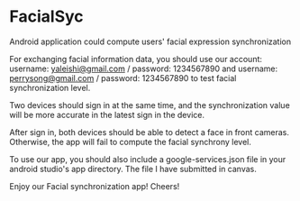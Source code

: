 # FacialSyc
Android application could compute users' facial expression synchronization

For exchanging facial information data, you should use our account: 
username: yaleishi@gmail.com / password: 1234567890 and 
username: perrysong@gmail.com / password: 1234567890 
to test facial synchronization level.

Two devices should sign in at the same time, and the synchronization value will be more accurate in the latest sign in the device.

After sign in, both devices should be able to detect a face in front cameras. Otherwise, the app will fail to compute the facial synchrony level.

To use our app, you should also include a google-services.json file in your android studio's app directory. The file I have submitted in canvas.

Enjoy our Facial synchronization app! Cheers!
